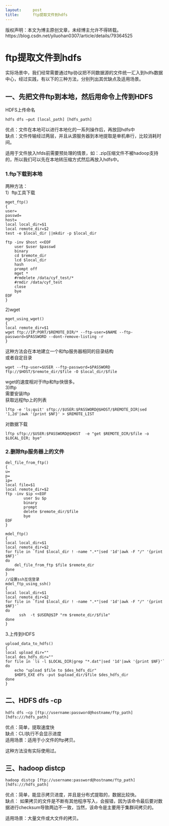 ```yaml
---
layout:     post
title:      ftp提取文件到hdfs
---
```

<div id="article_content" class="article_content clearfix csdn-tracking-statistics" data-pid="blog" data-mod="popu_307" data-dsm="post">
								<div class="article-copyright">
					版权声明：本文为博主原创文章，未经博主允许不得转载。					https://blog.csdn.net/yiluohan0307/article/details/79364525				</div>
								            <div id="content_views" class="markdown_views prism-dracula">
							<!-- flowchart 箭头图标 勿删 -->
							<svg xmlns="http://www.w3.org/2000/svg" style="display: none;"><path stroke-linecap="round" d="M5,0 0,2.5 5,5z" id="raphael-marker-block" style="-webkit-tap-highlight-color: rgba(0, 0, 0, 0);"></path></svg>
							<h1 id="ftp提取文件到hdfs">ftp提取文件到hdfs</h1>

<p>实际场景中，我们经常需要通过ftp协议把不同数据源的文件统一汇入到hdfs数据中心，经过实践，有以下的三种方法，分别列出其优缺点及适用场景。</p>



<h2 id="一先把文件ftp到本地然后用命令上传到hdfs">一、先把文件ftp到本地，然后用命令上传到HDFS</h2>

<p>HDFS上传命名</p>



<pre class="prettyprint"><code class=" hljs css"><span class="hljs-tag">hdfs</span> <span class="hljs-tag">dfs</span> –<span class="hljs-tag">put</span> <span class="hljs-attr_selector">[local_path]</span> <span class="hljs-attr_selector">[hdfs_path]</span></code></pre>

<p>优点：文件在本地可以进行本地化的一系列操作后，再放回hdfs中 <br>
缺点：文件传输经过两层，并且从源服务器到本地提取是单机串行，比较消耗时间。</p>

<p>适用于文件放入hfds前需要预处理的情景，如：.zip压缩文件不被hadoop支持的，所以我们可以先在本地转压缩方式然后再放入hdfs中。</p>



<h3 id="1ftp下载到本地">1.ftp下载到本地</h3>

<p>两种方法： <br>
1）ftp工具下载</p>



<pre class="prettyprint"><code class=" hljs perl">mget_ftp()
{
user=
passwd=
host=
<span class="hljs-keyword">local</span> local_dir=<span class="hljs-variable">$1</span>
<span class="hljs-keyword">local</span> remote_dir=<span class="hljs-variable">$2</span>
test -e <span class="hljs-variable">$local_dir</span> ||<span class="hljs-keyword">mkdir</span> -p <span class="hljs-variable">$local_dir</span>

ftp -inv <span class="hljs-variable">$host</span> &lt;&lt;EOF
    user <span class="hljs-variable">$user</span> <span class="hljs-variable">$passwd</span>
    binary
    cd <span class="hljs-variable">$remote_dir</span>
    lcd <span class="hljs-variable">$local_dir</span>
    hash
    prompt off
    mget *
    <span class="hljs-comment">#rmdelete /data/cyf_test/*</span>
    <span class="hljs-comment">#rmdir /data/cyf_test</span>
    <span class="hljs-keyword">close</span>
    bye
EOF
}</code></pre>

<p>2)wget</p>



<pre class="prettyprint"><code class=" hljs ruby">mget_using_wget()
{
local remote_dir=<span class="hljs-variable">$1</span>
wget <span class="hljs-symbol">ftp:</span>/<span class="hljs-regexp">/IP:PORT/</span><span class="hljs-variable">$REMOTE_DIR</span>/* --ftp-user=<span class="hljs-variable">$NAME</span> --ftp-password=<span class="hljs-variable">$PASSWORD</span> --dont-remove-listing -r
}</code></pre>

<p>这种方法会在本地建立一个和ftp服务器相同的目录结构 <br>
或者自定目录</p>



<pre class="prettyprint"><code class=" hljs bash">wget --ftp-user=<span class="hljs-variable">$USER</span> --ftp-password=<span class="hljs-variable">$PASSWORD</span> ftp://<span class="hljs-variable">$HOST</span>/<span class="hljs-variable">$remote_dir</span>/<span class="hljs-variable">$file</span> -O <span class="hljs-variable">$local_dir</span>/<span class="hljs-variable">$file</span></code></pre>

<p>wget的速度相对于lftp和ftp快很多。 <br>
3)lftp <br>
需要安装lftp <br>
获取远程ftp上的列表</p>

<pre class="prettyprint"><code class=" hljs bash">lftp <span class="hljs-operator">-e</span> <span class="hljs-string">'ls;quit'</span> sftp://<span class="hljs-variable">$USER</span>:<span class="hljs-variable">$PASSWORD</span>@<span class="hljs-variable">$HOST</span>/<span class="hljs-variable">$REMOTE_DIR</span>|sed <span class="hljs-string">'1,2d'</span>|awk <span class="hljs-string">'{print $NF}'</span> &gt; <span class="hljs-variable">$REMOTE_LIST</span>
</code></pre>

<p>对数据下载</p>



<pre class="prettyprint"><code class=" hljs bash">lftp sftp://<span class="hljs-variable">$USER</span>:<span class="hljs-variable">$PASSWORD</span>@<span class="hljs-variable">$HOST</span>  <span class="hljs-operator">-e</span> <span class="hljs-string">"get <span class="hljs-variable">$REMOTE_DIR</span>/<span class="hljs-variable">$file</span> -o <span class="hljs-variable">$LOCAL_DIR</span>; bye"</span></code></pre>



<h3 id="2删除ftp服务器上的文件">2.删除ftp服务器上的文件</h3>



<pre class="prettyprint"><code class=" hljs bash"><span class="hljs-function"><span class="hljs-title">del_file_from_ftp</span></span>()
{
u=
p=
ip=
local file=<span class="hljs-variable">$1</span>
local remote_dir=<span class="hljs-variable">$2</span>
ftp -inv <span class="hljs-variable">$ip</span> &lt;&lt;EOF
        user <span class="hljs-variable">$u</span> <span class="hljs-variable">$p</span>
        binary
        prompt
        delete <span class="hljs-variable">$remote_dir</span>/<span class="hljs-variable">$file</span>
        bye
EOF
}

<span class="hljs-function"><span class="hljs-title">mdel_ftp</span></span>()
{
local local_dir=<span class="hljs-variable">$1</span>
local remote_dir=<span class="hljs-variable">$2</span>
<span class="hljs-keyword">for</span> file <span class="hljs-keyword">in</span> `find <span class="hljs-variable">$local_dir</span> ! -name <span class="hljs-string">".*"</span>|sed <span class="hljs-string">'1d'</span>|awk -F <span class="hljs-string">"/"</span> <span class="hljs-string">'{print $NF}'</span>`
<span class="hljs-keyword">do</span>
    del_file_from_ftp <span class="hljs-variable">$file</span> <span class="hljs-variable">$remote_dir</span>
<span class="hljs-keyword">done</span>
}
//设置ssh互信登录
<span class="hljs-function"><span class="hljs-title">mdel_ftp_using_ssh</span></span>()
{
local local_dir=<span class="hljs-variable">$1</span>
local remote_dir=<span class="hljs-variable">$2</span>
<span class="hljs-keyword">for</span> file <span class="hljs-keyword">in</span> `find <span class="hljs-variable">$local_dir</span> ! -name <span class="hljs-string">".*"</span>|sed <span class="hljs-string">'1d'</span>|awk -F <span class="hljs-string">"/"</span> <span class="hljs-string">'{print $NF}'</span>`
<span class="hljs-keyword">do</span>
      ssh  -t <span class="hljs-variable">$USER</span>@<span class="hljs-variable">$IP</span> <span class="hljs-string">"rm <span class="hljs-variable">$remote_dir</span>/<span class="hljs-variable">$file</span>"</span>
<span class="hljs-keyword">done</span>
}</code></pre>

<p>3.上传到HDFS</p>



<pre class="prettyprint"><code class=" hljs bash"><span class="hljs-function"><span class="hljs-title">upload_data_to_hdfs</span></span>()
{
local upload_dir=<span class="hljs-string">""</span>
local des_hdfs_dir=<span class="hljs-string">""</span>
<span class="hljs-keyword">for</span> file <span class="hljs-keyword">in</span> `ls <span class="hljs-operator">-l</span> <span class="hljs-variable">$LOCAL_DIR</span>|grep <span class="hljs-string">"*.dat"</span>|sed <span class="hljs-string">'1d'</span>|awk <span class="hljs-string">'{print $NF}'</span>`  
<span class="hljs-keyword">do</span>
    <span class="hljs-built_in">echo</span> <span class="hljs-string">"upload <span class="hljs-variable">$file</span> to <span class="hljs-variable">$des_hdfs_dir</span>"</span>
    <span class="hljs-variable">$HDFS_EXE</span> dfs -put <span class="hljs-variable">$upload_dir</span>/<span class="hljs-variable">$file</span> <span class="hljs-variable">$des_hdfs_dir</span>
<span class="hljs-keyword">done</span>
}</code></pre>



<h2 id="二hdfs-dfs-cp">二、HDFS dfs -cp</h2>



<pre class="prettyprint"><code class=" hljs ruby">hdfs dfs –cp [<span class="hljs-symbol">ftp:</span>/<span class="hljs-regexp">/username:password@hostname/ftp</span>_path] [<span class="hljs-symbol">hdfs:</span>/<span class="hljs-regexp">//hdfs</span>_path]</code></pre>

<p>优点：简单，提取速度快 <br>
缺点：CLI执行不会显示进度 <br>
适用场景：适用于小文件的ftp拷贝。</p>

<p>这种方法没有实际使用过。</p>



<h2 id="三hadoop-distcp">三、hadoop distcp</h2>



<pre class="prettyprint"><code class=" hljs ruby">hadoop distcp [<span class="hljs-symbol">ftp:</span>/<span class="hljs-regexp">/username:password@hostname/ftp</span>_path] [<span class="hljs-symbol">hdfs:</span>/<span class="hljs-regexp">//hdfs</span>_path]</code></pre>

<p>优点：简单，能显示拷贝进度，并且是分布式提取的，数据比较快。 <br>
缺点： 如果拷贝的文件是不断有其他程序写入，会报错，因为该命令最后要对数据进行checksum导致两边不一致，当然，该命令是主要用于集群间拷贝的。</p>

<p>适用场景：大量文件或大文件的拷贝。</p>            </div>
						<link href="https://csdnimg.cn/release/phoenix/mdeditor/markdown_views-9e5741c4b9.css" rel="stylesheet">
                </div>